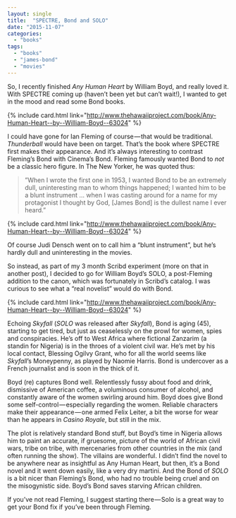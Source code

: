 ```yaml
---
layout: single
title:  "SPECTRE, Bond and SOLO"
date: "2015-11-07"
categories: 
  - "books"
tags: 
  - "books"
  - "james-bond"
  - "movies"
---
```


So, I recently finished _Any Human Heart_ by William Boyd, and really loved it. With SPECTRE coming up (haven’t been yet but can’t wait!), I wanted to get in the mood and read some Bond books.

{% include card.html link="http://www.thehawaiiproject.com/book/Any-Human-Heart--by--William-Boyd--63024" %}

I could have gone for Ian Fleming of course — that would be traditional. _Thunderball_ would have been on target. That’s the book where SPECTRE first makes their appearance. And it’s always interesting to contrast Fleming’s Bond with Cinema’s Bond. Fleming famously wanted Bond to _not_ be a classic hero figure. In The New Yorker, he was quoted thus:

> ”When I wrote the first one in 1953, I wanted Bond to be an extremely dull, uninteresting man to whom things happened; I wanted him to be a blunt instrument … when I was casting around for a name for my protagonist I thought by God, \[James Bond\] is the dullest name I ever heard.”

{% include card.html link="http://www.thehawaiiproject.com/book/Any-Human-Heart--by--William-Boyd--63024" %}

Of course Judi Densch went on to call him a “blunt instrument”, but he’s hardly dull and uninteresting in the movies.

So instead, as part of my 3 month Scribd experiment (more on that in another post), I decided to go for William Boyd’s SOLO, a post-Fleming addition to the canon, which was fortunately in Scribd’s catalog. I was curious to see what a “real novelist” would do with Bond.

{% include card.html link="http://www.thehawaiiproject.com/book/Any-Human-Heart--by--William-Boyd--63024" %}

Echoing _Skyfall_ (_SOLO_ was released after _Skyfall_), Bond is aging (45), starting to get tired, but just as ceaselessly on the prowl for women, spies and conspiracies. He’s off to West Africa where fictional Zanzarim (a standin for Nigeria) is in the throes of a violent civil war. He’s met by his local contact, Blessing Ogilvy Grant, who for all the world seems like _Skyfall_’s Moneypenny, as played by Naomie Harris. Bond is undercover as a French journalist and is soon in the thick of it.

Boyd (re) captures Bond well. Relentlessly fussy about food and drink, dismissive of American coffee, a voluminous consumer of alcohol, and constantly aware of the women swirling around him. Boyd does give Bond some self-control — especially regarding the women. Reliable characters make their appearance — one armed Felix Leiter, a bit the worse for wear than he appears in _Casino Royale_, but still in the mix.

The plot is relatively standard Bond stuff, but Boyd’s time in Nigeria allows him to paint an accurate, if gruesome, picture of the world of African civil wars, tribe on tribe, with mercenaries from other countries in the mix (and often running the show). The villains are wonderful. I didn’t find the novel to be anywhere near as insightful as Any Human Heart, but then, it’s a Bond novel and it went down easily, like a very dry martini. And the Bond of _SOLO_ is a bit nicer than Fleming’s Bond, who had no trouble being cruel and on the misogynistic side. Boyd’s Bond saves starving African children.

If you’ve not read Fleming, I suggest starting there — Solo is a great way to get your Bond fix if you’ve been through Fleming.
